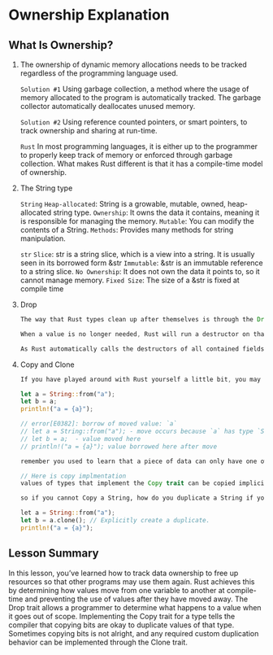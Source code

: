 # Ownership Explanation

## What Is Ownership?

1. The ownership of dynamic memory allocations needs to be tracked regardless of the programming language used.

    `Solution #1`
    Using garbage collection, a method where the usage of memory allocated to the program is automatically tracked. The garbage collector automatically deallocates unused memory.

    `Solution #2`
    Using reference counted pointers, or smart pointers, to track ownership and sharing at run-time.

    `Rust`
    In most programming languages, it is either up to the programmer to properly keep track of memory or enforced through garbage collection. What makes Rust different is that it has a compile-time model of ownership.

2. The String type 

    
    `String`
    `Heap-allocated`: String is a growable, mutable, owned, heap-allocated string type.
    `Ownership`: It owns the data it contains, meaning it is responsible for managing the memory.
    `Mutable`: You can modify the contents of a String.
    `Methods`: Provides many methods for string manipulation.

    `str`
    `Slice`: str is a string slice, which is a view into a string. It is usually seen in its borrowed form &str
    `Immutable`: &str is an immutable reference to a string slice.
    `No Ownership`: It does not own the data it points to, so it cannot manage memory.
    `Fixed Size`: The size of a &str is fixed at compile time

3. Drop

    ```rust
    The way that Rust types clean up after themselves is through the Drop trait.

    When a value is no longer needed, Rust will run a destructor on that value. This happens when an initialized value is overwritten in an assignment statement, or when a value goes out of scope.

    As Rust automatically calls the destructors of all contained fields, you don’t have to implement Drop in most cases. But there are some cases where it is useful, for example, for types that directly manage a resource. That resource may be a memory. It may be a file descriptor, it may be a network socket. Once a value of that type is no longer used, it should “clean up” its resource by freeing the memory or closing the file or socket. This is the job of a destructor and, therefore, the job of Drop::drop.

4. Copy and Clone 

    ```rust
    If you have played around with Rust yourself a little bit, you may have tried to access a "moved value".

    let a = String::from("a");
    let b = a;
    println!("a = {a}");

    // error[E0382]: borrow of moved value: `a`
    // let a = String::from("a"); - move occurs because `a` has type `String`, which does not implement the `Copy` trait
    // let b = a;  - value moved here
    // println!("a = {a}"); value borrowed here after move

    remember you used to learn that a piece of data can only have one owner? when you write let b = a; in the example above, ownership of the data (String::from("a")) moves from the variable a into b after this move, the variable a is now essentially left empty in some sense. the compiler detects that you are trying to print the value in a. but that value has already moved elsewhere. you are not allowed to borrow (for printing) the value owned by a because it has since moved to b

    // Here is copy implmentation 
    values of types that implement the Copy trait can be copied implicitly by the compiler. if you implement Copy for a type T you promise to the compiler that it can duplicate any value of T by simply copying the bits. you could, in theory, copy the bits of any value, but as a programmer, you may decide that this is not a good idea. 🤔 try to think for yourself why our original example did not work.

    so if you cannot Copy a String, how do you duplicate a String if you want to? this is where the Clone trait comes in. the Clone trait can be implemented manually and do anything you wish as a programmer. in the case of String, it creates a new String object with its memory allocation and copies the text.

    let a = String::from("a");
    let b = a.clone(); // Explicitly create a duplicate.
    println!("a = {a}");
    ```

## Lesson Summary 

In this lesson, you’ve learned how to track data ownership to free up resources so that other programs may use them again. Rust achieves this by determining how values move from one variable to another at compile-time and preventing the use of values after they have moved away. The Drop trait allows a programmer to determine what happens to a value when it goes out of scope. Implementing the Copy trait for a type tells the compiler that copying bits are okay to duplicate values of that type. Sometimes copying bits is not alright, and any required custom duplication behavior can be implemented through the Clone trait.

